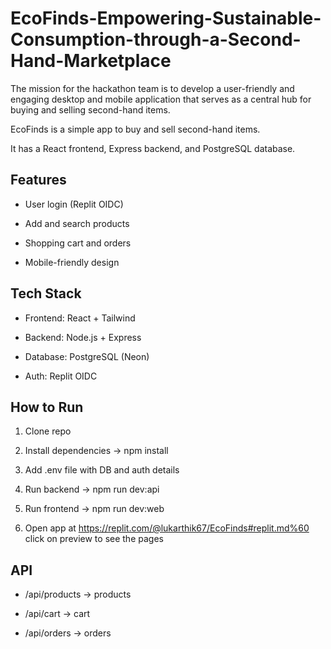 # EcoFinds-Empowering-Sustainable-Consumption-through-a-Second-Hand-Marketplace

The mission for the hackathon team is to develop a user-friendly and engaging desktop and mobile application that serves as a central hub for buying and selling second-hand items.

EcoFinds is a simple app to buy and sell second-hand items.  

It has a React frontend, Express backend, and PostgreSQL database.  



## Features

- User login (Replit OIDC)  

- Add and search products  

- Shopping cart and orders  

- Mobile-friendly design  



## Tech Stack

- Frontend: React + Tailwind  

- Backend: Node.js + Express  

- Database: PostgreSQL (Neon)  

- Auth: Replit OIDC  



## How to Run

1. Clone repo  

2. Install dependencies → npm install  

3. Add .env file with DB and auth details  

4. Run backend → npm run dev:api  

5. Run frontend → npm run dev:web  

6. Open app at https://replit.com/@lukarthik67/EcoFinds#replit.md%60 
 click on preview to see the pages




## API

- /api/products → products  

- /api/cart → cart  

- /api/orders → orders  
